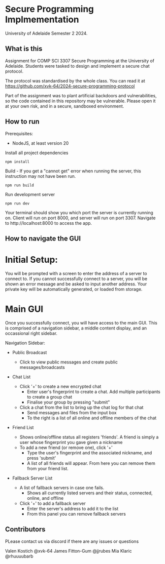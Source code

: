 # Secure Programming Implmementation

University of Adelaide Semester 2 2024.

## What is this
Assignment for COMP SCI 3307 Secure Programming at the University of Adelaide.
Students were tasked to design and implement a secure chat protocol.

The protocol was standardised by the whole class. You can read it at https://github.com/xvk-64/2024-secure-programming-protocol

Part of the assignment was to plant artificial backdoors and vulnerabilities, so the
code contained in this repository may be vulnerable. Please open it at your own risk, and in a secure, sandboxed environment. 

## How to run
Prerequisites:
- NodeJS, at least version 20

Install all project dependencies
```shell
npm install
```

Build - If you get a "cannot get" error when running the server, this instruction may not have been run.
``` shell
npm run build
```

Run development server
```shell
npm run dev
```

Your terminal should show you which port the server is currently running on. Client will run on port 8000, and server will run on port 3307. Navigate to http://localhost:8000 to access the app.

## How to navigate the GUI

# Initial Setup:

You will be prompted with a screen to enter the address of a server to connect to. 
If you cannot successfully connect to a server, you will be shown an error message and be asked to input another address. Your private key will be automatically generated, or loaded from storage. 

# Main GUI
Once you successfully connect, you will have access to the main GUI.
This is comprised of a navigation sidebar, a middle content display, and an occassional right sidebar. 

Navigation Sidebar:

- Public Broadcast
    - Click to view public messages and create public messages/broadcasts

- Chat List
    - Click '+' to create a new encrypted chat
        - Enter user's fingerprint to create a chat. Add multiple participants to create a group chat
        - Finalise your group by pressing "submit"
    - Click a chat from the list to bring up the chat log for that chat
        - Send messages and files from the input box
        - To the right is a list of all online and offline members of the chat

- Friend List
    - Shows online/offline status all registers 'friends'. A friend is simply a user whose fingerprint you gave given a nickname
    - To add a new friend (or remove one), click '+'
        - Type the user's fingerprint and the associated nickname, and press 'submit'
        - A list of all friends will appear. From here you can remove them from your friend list. 

- Fallback Server List
    - A list of fallback servers in case one fails.
        - Shows all currently listed servers and their status, connected, online, and offline
    - Click '+' to add a fallback server
        - Enter the server's address to add it to the list
        - From this panel you can remove fallback servers
    

## Contributors
PLease contact us via discord if there are any issues or questions

Valen Kostich @xvk-64
James Fitton-Gum @jjrubes 
Mia Klaric @rhuuuubarb